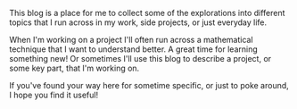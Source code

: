 <!-- 
.. title: About this blog
.. slug: about-this-blog
.. date: 2015-08-11 13:45:12 UTC-07:00
.. tags: 
.. category: 
.. link: 
.. description: 
.. type: text
-->

This blog is a place for me to collect some of the explorations into different topics that I run across in my work, side projects, or just everyday life. 

When I'm working on a project I'll often run across a mathematical technique that I want to understand better. A great time for learning something new! Or sometimes I'll use this blog to describe a project, or some key part, that I'm working on. 

If you've found your way here for sometime specific, or just to poke around, I hope you find it useful!
